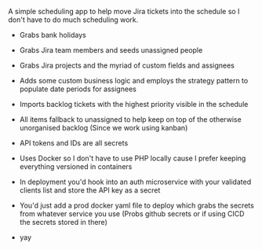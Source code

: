 A simple scheduling app to help move Jira tickets into the schedule so I don't have to do much scheduling work.

- Grabs bank holidays
- Grabs Jira team members and seeds unassigned people
- Grabs Jira projects and the myriad of custom fields and assignees
- Adds some custom business logic and employs the strategy pattern to populate date periods for assignees
- Imports backlog tickets with the highest priority visible in the schedule
- All items fallback to unassigned to help keep on top of the otherwise unorganised backlog (Since we work using kanban)
- API tokens and IDs are all secrets
- Uses Docker so I don't have to use PHP locally cause I prefer keeping everything versioned in containers
- In deployment you'd hook into an auth microservice with your validated clients list and store the API key as a secret
- You'd just add a prod docker yaml file to deploy which grabs the secrets from whatever service you use (Probs github secrets or if using CICD the secrets stored in there)

- yay
